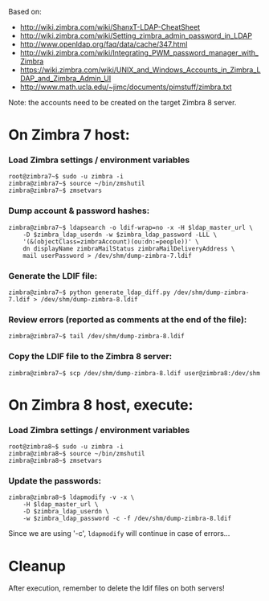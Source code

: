 
Based on:
- http://wiki.zimbra.com/wiki/ShanxT-LDAP-CheatSheet
- http://wiki.zimbra.com/wiki/Setting_zimbra_admin_password_in_LDAP
- http://www.openldap.org/faq/data/cache/347.html
- http://wiki.zimbra.com/wiki/Integrating_PWM_password_manager_with_Zimbra
- https://wiki.zimbra.com/wiki/UNIX_and_Windows_Accounts_in_Zimbra_LDAP_and_Zimbra_Admin_UI
- http://www.math.ucla.edu/~jimc/documents/pimstuff/zimbra.txt

Note: the accounts need to be created on the target Zimbra 8 server.

# On Zimbra 7 host:

### Load Zimbra settings / environment variables

    root@zimbra7~$ sudo -u zimbra -i
    zimbra@zimbra7~$ source ~/bin/zmshutil
    zimbra@zimbra7~$ zmsetvars

### Dump account & password hashes:

    zimbra@zimbra7~$ ldapsearch -o ldif-wrap=no -x -H $ldap_master_url \
        -D $zimbra_ldap_userdn -w $zimbra_ldap_password -LLL \
        '(&(objectClass=zimbraAccount)(ou:dn:=people))' \
        dn displayName zimbraMailStatus zimbraMailDeliveryAddress \
        mail userPassword > /dev/shm/dump-zimbra-7.ldif

### Generate the LDIF file:

    zimbra@zimbra7~$ python generate_ldap_diff.py /dev/shm/dump-zimbra-7.ldif > /dev/shm/dump-zimbra-8.ldif 

### Review errors (reported as comments at the end of the file):

    zimbra@zimbra7~$ tail /dev/shm/dump-zimbra-8.ldif

### Copy the LDIF file to the Zimbra 8 server:

    zimbra@zimbra7~$ scp /dev/shm/dump-zimbra-8.ldif user@zimbra8:/dev/shm

# On Zimbra 8 host, execute:

### Load Zimbra settings / environment variables

    root@zimbra8~$ sudo -u zimbra -i
    zimbra@zimbra8~$ source ~/bin/zmshutil
    zimbra@zimbra8~$ zmsetvars

### Update the passwords:

    zimbra@zimbra8~$ ldapmodify -v -x \
        -H $ldap_master_url \
        -D $zimbra_ldap_userdn \
        -w $zimbra_ldap_password -c -f /dev/shm/dump-zimbra-8.ldif

Since we are using '-c', `ldapmodify` will continue in case of errors...

# Cleanup

After execution, remember to delete the ldif files on both servers!
